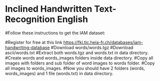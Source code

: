# Inclined Handwritten Text-Recognition English

#Follow these instructions to get the IAM dataset:

#Register for free at this link https://fki.tic.heia-fr.ch/databases/iam-handwriting-database
#Download words/words.tgz
#Download ascii/words.txt
#Extract both words.tgz and words.txt in data directory.
#Create words and words_images folders inside data directory.
#Copy all images with folders and sub folder of word images to words folder.
#Copy all images to words_images.
#Now you should have 2 folders (words, words_images) and 1 file (words.txt) in data directory.

